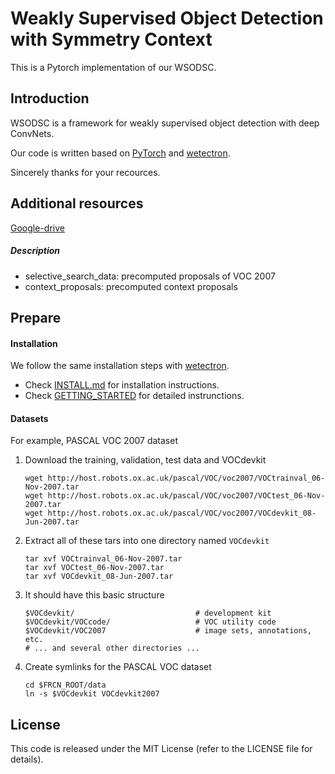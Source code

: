 # Weakly Supervised Object Detection with Symmetry Context

This is a Pytorch implementation of our WSODSC. 


## Introduction
WSODSC is a framework for weakly supervised object detection with deep ConvNets.

Our code is written based on [PyTorch](https://pytorch.org/) and [wetectron](https://github.com/NVlabs/wetectron).

Sincerely thanks for your recources.


## Additional resources
[Google-drive](https://drive.google.com/drive/folders/11xiHM1P65VXIa80zJb_OSjEtvIS7oc2L?usp=sharing)

##### Description 
 - selective\_search\_data: precomputed proposals of VOC 2007
 - context\_proposals: precomputed context proposals


## Prepare
#### Installation

We follow the same installation steps with [wetectron](https://github.com/NVlabs/wetectron).

- Check [INSTALL.md](https://github.com/NVlabs/wetectron/blob/master/docs/INSTALL.md) for installation instructions.
- Check [GETTING_STARTED](https://github.com/NVlabs/wetectron/blob/master/docs/GETTING_STARTED.md) for detailed instrunctions. 


#### Datasets
For example, PASCAL VOC 2007 dataset

1. Download the training, validation, test data and VOCdevkit

	```Shell
	wget http://host.robots.ox.ac.uk/pascal/VOC/voc2007/VOCtrainval_06-Nov-2007.tar
	wget http://host.robots.ox.ac.uk/pascal/VOC/voc2007/VOCtest_06-Nov-2007.tar
	wget http://host.robots.ox.ac.uk/pascal/VOC/voc2007/VOCdevkit_08-Jun-2007.tar
	```

2. Extract all of these tars into one directory named `VOCdevkit`

	```Shell
	tar xvf VOCtrainval_06-Nov-2007.tar
	tar xvf VOCtest_06-Nov-2007.tar
	tar xvf VOCdevkit_08-Jun-2007.tar
	```

3. It should have this basic structure

	```Shell
  	$VOCdevkit/                           # development kit
  	$VOCdevkit/VOCcode/                   # VOC utility code
  	$VOCdevkit/VOC2007                    # image sets, annotations, etc.
  	# ... and several other directories ...
  	```

4. Create symlinks for the PASCAL VOC dataset

	```Shell
    cd $FRCN_ROOT/data
    ln -s $VOCdevkit VOCdevkit2007
    ```


## License

This code is released under the MIT License (refer to the LICENSE file for details). 

